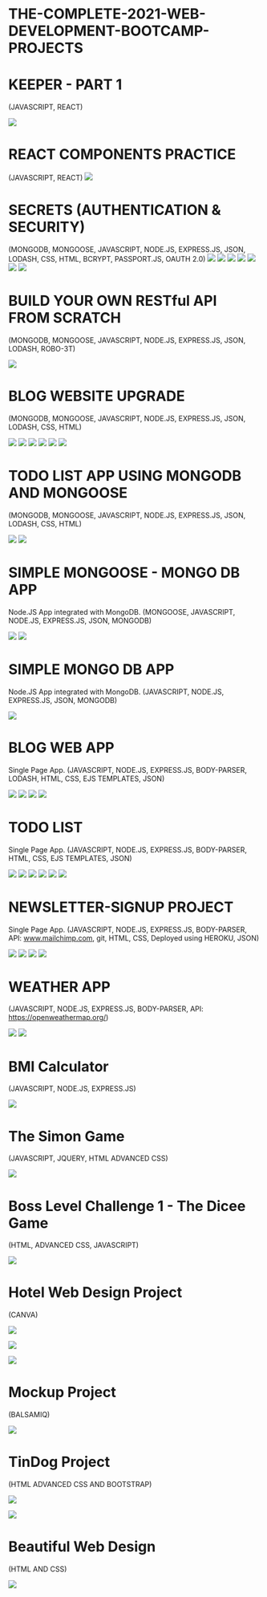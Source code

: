 # THE-COMPLETE-2021-WEB-DEVELOPMENT-BOOTCAMP-PROJECTS

# KEEPER - PART 1
(JAVASCRIPT, REACT)

![](https://raw.githubusercontent.com/ARBUCHELI/THE-COMPLETE-2021-WEB-DEVELOPMENT-BOOTCAMP-PROJECTS/master/images/keeper.jpg)

# REACT COMPONENTS PRACTICE
(JAVASCRIPT, REACT)
![](https://raw.githubusercontent.com/ARBUCHELI/THE-COMPLETE-2021-WEB-DEVELOPMENT-BOOTCAMP-PROJECTS/master/images/React%20Components%20Practice.jpg)

# SECRETS (AUTHENTICATION & SECURITY)
(MONGODB, MONGOOSE, JAVASCRIPT, NODE.JS, EXPRESS.JS, JSON, LODASH, CSS, HTML, BCRYPT, PASSPORT.JS, OAUTH 2.0)
![](https://raw.githubusercontent.com/ARBUCHELI/THE-COMPLETE-2021-WEB-DEVELOPMENT-BOOTCAMP-PROJECTS/master/images/Secrets1.jpg)
![](https://raw.githubusercontent.com/ARBUCHELI/THE-COMPLETE-2021-WEB-DEVELOPMENT-BOOTCAMP-PROJECTS/master/images/secrets2.jpg)
![](https://raw.githubusercontent.com/ARBUCHELI/THE-COMPLETE-2021-WEB-DEVELOPMENT-BOOTCAMP-PROJECTS/master/images/secrets3.jpg)
![](https://raw.githubusercontent.com/ARBUCHELI/THE-COMPLETE-2021-WEB-DEVELOPMENT-BOOTCAMP-PROJECTS/master/images/secrets4.jpg)
![](https://raw.githubusercontent.com/ARBUCHELI/THE-COMPLETE-2021-WEB-DEVELOPMENT-BOOTCAMP-PROJECTS/master/images/secrets5.jpg)
![](https://raw.githubusercontent.com/ARBUCHELI/THE-COMPLETE-2021-WEB-DEVELOPMENT-BOOTCAMP-PROJECTS/master/images/secrets6.jpg)
![](https://raw.githubusercontent.com/ARBUCHELI/THE-COMPLETE-2021-WEB-DEVELOPMENT-BOOTCAMP-PROJECTS/master/images/secrets7.jpg)

# BUILD YOUR OWN RESTful API FROM SCRATCH
(MONGODB, MONGOOSE, JAVASCRIPT, NODE.JS, EXPRESS.JS, JSON, LODASH, ROBO-3T)

![](https://raw.githubusercontent.com/ARBUCHELI/THE-COMPLETE-2021-WEB-DEVELOPMENT-BOOTCAMP-PROJECTS/master/images/API.jpg)

# BLOG WEBSITE UPGRADE
(MONGODB, MONGOOSE, JAVASCRIPT, NODE.JS, EXPRESS.JS, JSON, LODASH, CSS, HTML)

![](https://raw.githubusercontent.com/ARBUCHELI/THE-COMPLETE-2021-WEB-DEVELOPMENT-BOOTCAMP-PROJECTS/master/images/upgrade1.jpg)
![](https://raw.githubusercontent.com/ARBUCHELI/THE-COMPLETE-2021-WEB-DEVELOPMENT-BOOTCAMP-PROJECTS/master/images/upgrade2.jpg)
![](https://raw.githubusercontent.com/ARBUCHELI/THE-COMPLETE-2021-WEB-DEVELOPMENT-BOOTCAMP-PROJECTS/master/images/upgrade3.jpg)
![](https://raw.githubusercontent.com/ARBUCHELI/THE-COMPLETE-2021-WEB-DEVELOPMENT-BOOTCAMP-PROJECTS/master/images/upgrade4.jpg)
![](https://raw.githubusercontent.com/ARBUCHELI/THE-COMPLETE-2021-WEB-DEVELOPMENT-BOOTCAMP-PROJECTS/master/images/upgrade5.jpg)
![](https://raw.githubusercontent.com/ARBUCHELI/THE-COMPLETE-2021-WEB-DEVELOPMENT-BOOTCAMP-PROJECTS/master/images/upgrade6.jpg)

# TODO LIST APP USING MONGODB AND MONGOOSE
(MONGODB, MONGOOSE, JAVASCRIPT, NODE.JS, EXPRESS.JS, JSON, LODASH, CSS, HTML)

![](https://raw.githubusercontent.com/ARBUCHELI/THE-COMPLETE-2021-WEB-DEVELOPMENT-BOOTCAMP-PROJECTS/master/images/todolist1.jpg)
![](https://raw.githubusercontent.com/ARBUCHELI/THE-COMPLETE-2021-WEB-DEVELOPMENT-BOOTCAMP-PROJECTS/master/images/todolist2.jpg)

# SIMPLE MONGOOSE - MONGO DB APP
Node.JS App integrated with MongoDB.
(MONGOOSE, JAVASCRIPT, NODE.JS, EXPRESS.JS, JSON, MONGODB)

![](https://raw.githubusercontent.com/ARBUCHELI/THE-COMPLETE-2021-WEB-DEVELOPMENT-BOOTCAMP-PROJECTS/master/images/mongoose1.png)
![](https://raw.githubusercontent.com/ARBUCHELI/THE-COMPLETE-2021-WEB-DEVELOPMENT-BOOTCAMP-PROJECTS/master/images/mongoose2.jpg)

# SIMPLE MONGO DB APP
Node.JS App integrated with MongoDB.
(JAVASCRIPT, NODE.JS, EXPRESS.JS, JSON, MONGODB)

![](https://raw.githubusercontent.com/ARBUCHELI/THE-COMPLETE-2021-WEB-DEVELOPMENT-BOOTCAMP-PROJECTS/master/images/mongodbapp.png)

# BLOG WEB APP
Single Page App.
(JAVASCRIPT, NODE.JS, EXPRESS.JS, BODY-PARSER, LODASH, HTML, CSS, EJS TEMPLATES, JSON)

![](https://raw.githubusercontent.com/ARBUCHELI/THE-COMPLETE-2021-WEB-DEVELOPMENT-BOOTCAMP-PROJECTS/master/images/blog1.jpg)
![](https://raw.githubusercontent.com/ARBUCHELI/THE-COMPLETE-2021-WEB-DEVELOPMENT-BOOTCAMP-PROJECTS/master/images/blog2.jpg)
![](https://raw.githubusercontent.com/ARBUCHELI/THE-COMPLETE-2021-WEB-DEVELOPMENT-BOOTCAMP-PROJECTS/master/images/blog3.jpg)
![](https://raw.githubusercontent.com/ARBUCHELI/THE-COMPLETE-2021-WEB-DEVELOPMENT-BOOTCAMP-PROJECTS/master/images/blog4.jpg)

# TODO LIST
Single Page App.
(JAVASCRIPT, NODE.JS, EXPRESS.JS, BODY-PARSER, HTML, CSS, EJS TEMPLATES, JSON)

![](https://raw.githubusercontent.com/ARBUCHELI/THE-COMPLETE-2021-WEB-DEVELOPMENT-BOOTCAMP-PROJECTS/master/images/todo1.jpg)
![](https://raw.githubusercontent.com/ARBUCHELI/THE-COMPLETE-2021-WEB-DEVELOPMENT-BOOTCAMP-PROJECTS/master/images/todo2.jpg)
![](https://raw.githubusercontent.com/ARBUCHELI/THE-COMPLETE-2021-WEB-DEVELOPMENT-BOOTCAMP-PROJECTS/master/images/todo3.jpg)
![](https://raw.githubusercontent.com/ARBUCHELI/THE-COMPLETE-2021-WEB-DEVELOPMENT-BOOTCAMP-PROJECTS/master/images/todo4.jpg)
![](https://raw.githubusercontent.com/ARBUCHELI/THE-COMPLETE-2021-WEB-DEVELOPMENT-BOOTCAMP-PROJECTS/master/images/todo5.jpg)
![](https://raw.githubusercontent.com/ARBUCHELI/THE-COMPLETE-2021-WEB-DEVELOPMENT-BOOTCAMP-PROJECTS/master/images/todo6.jpg)

# NEWSLETTER-SIGNUP PROJECT
Single Page App.
(JAVASCRIPT, NODE.JS, EXPRESS.JS, BODY-PARSER, API: www.mailchimp.com, git, HTML, CSS, Deployed using HEROKU, JSON)

![](https://raw.githubusercontent.com/ARBUCHELI/THE-COMPLETE-2021-WEB-DEVELOPMENT-BOOTCAMP-PROJECTS/master/images/nl.jpg)
![](https://raw.githubusercontent.com/ARBUCHELI/THE-COMPLETE-2021-WEB-DEVELOPMENT-BOOTCAMP-PROJECTS/master/images/nl2.jpg)
![](https://raw.githubusercontent.com/ARBUCHELI/THE-COMPLETE-2021-WEB-DEVELOPMENT-BOOTCAMP-PROJECTS/master/images/nl3.jpg)
![](https://raw.githubusercontent.com/ARBUCHELI/THE-COMPLETE-2021-WEB-DEVELOPMENT-BOOTCAMP-PROJECTS/master/images/nl4.jpg)

# WEATHER APP
(JAVASCRIPT, NODE.JS, EXPRESS.JS, BODY-PARSER, API: https://openweathermap.org/)

![](https://raw.githubusercontent.com/ARBUCHELI/THE-COMPLETE-2021-WEB-DEVELOPMENT-BOOTCAMP-PROJECTS/master/images/query.jpg)
![](https://raw.githubusercontent.com/ARBUCHELI/THE-COMPLETE-2021-WEB-DEVELOPMENT-BOOTCAMP-PROJECTS/master/images/answer.jpg)

# BMI Calculator
(JAVASCRIPT, NODE.JS, EXPRESS.JS)

![](https://raw.githubusercontent.com/ARBUCHELI/THE-COMPLETE-2021-WEB-DEVELOPMENT-BOOTCAMP-PROJECTS/master/images/BMI%20Calculator.jpg)

# The Simon Game
(JAVASCRIPT, JQUERY, HTML ADVANCED CSS)

![](https://raw.githubusercontent.com/ARBUCHELI/THE-COMPLETE-2021-WEB-DEVELOPMENT-BOOTCAMP-PROJECTS/master/images/The%20Simon%20Game.jpg)

# Boss Level Challenge 1 - The Dicee Game
(HTML, ADVANCED CSS, JAVASCRIPT)

![](https://raw.githubusercontent.com/ARBUCHELI/THE-COMPLETE-2021-WEB-DEVELOPMENT-BOOTCAMP-PROJECTS/master/images/dicee.jpg)

# Hotel Web Design Project
(CANVA)

![](https://raw.githubusercontent.com/ARBUCHELI/THE-COMPLETE-2021-WEB-DEVELOPMENT-BOOTCAMP-PROJECTS/master/images/1.png)

![](https://raw.githubusercontent.com/ARBUCHELI/THE-COMPLETE-2021-WEB-DEVELOPMENT-BOOTCAMP-PROJECTS/master/images/2.png)

![](https://raw.githubusercontent.com/ARBUCHELI/THE-COMPLETE-2021-WEB-DEVELOPMENT-BOOTCAMP-PROJECTS/master/images/3.png)

# Mockup Project
(BALSAMIQ)

![](https://raw.githubusercontent.com/ARBUCHELI/THE-COMPLETE-2021-WEB-DEVELOPMENT-BOOTCAMP-PROJECTS/master/images/New%20Wireframe%202.png)

# TinDog Project
(HTML ADVANCED CSS AND BOOTSTRAP)

![](https://raw.githubusercontent.com/ARBUCHELI/THE-COMPLETE-2021-WEB-DEVELOPMENT-BOOTCAMP-PROJECTS/master/images/tindog1.jpg)

![](https://raw.githubusercontent.com/ARBUCHELI/THE-COMPLETE-2021-WEB-DEVELOPMENT-BOOTCAMP-PROJECTS/master/images/tindog2.jpg)

# Beautiful Web Design
(HTML AND CSS)

![](https://raw.githubusercontent.com/ARBUCHELI/THE-COMPLETE-2021-WEB-DEVELOPMENT-BOOTCAMP-PROJECTS/master/images/cooldesign.jpg)
